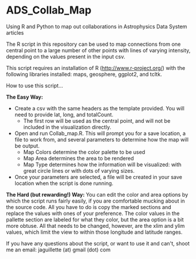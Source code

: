 ADS_Collab_Map
==============

Using R and Python to map out collaborations in Astrophysics Data System articles

The R script in this repository can be used to map connections from one central point to a large number of other points with lines of varying intensity, depending on the values present in the input csv.

This script requires an installation of R (http://www.r-project.org/) with the following libraries installed: maps, geosphere, ggplot2, and tcltk.

How to use this script...

__The Easy Way:__
- Create a csv with the same headers as the template provided. You will need to provide lat, long, and totalCount.
  - The first row will be used as the central point, and will not be included in the visualization directly.
- Open and run Collab_map.R. This will prompt you for a save location, a file to work from, and several parameters to determine how the map will be output.
  - Map Colors determine the color palette to be used
  - Map Area determines the area to be rendered
  - Map Type determines how the information will be visualized: with great circle lines or with dots of varying sizes.
- Once your parameters are selected, a file will be created in your save location when the script is done running.

__The Hard (but rewarding!) Way:__
You can edit the color and area options by which the script runs fairly easily, if you are comfortable mucking about in the source code. All you have to do is copy the marked sections and replace the values with ones of your preference. The color values in the pallette section are labeled for what they color, but the area option is a bit more obtuse. All that needs to be changed, however, are the xlim and ylim values, which limit the view to within those longitude and latitude ranges.

If you have any questions about the script, or want to use it and can't, shoot me an email: jaguillette (at) gmail (dot) com
